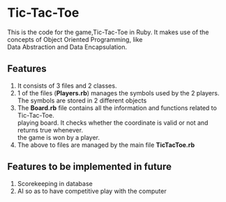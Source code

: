 # Tic-Tac-Toe #

This is the code for the game,Tic-Tac-Toe in Ruby. It makes use of the concepts of Object Oriented Programming, like <br>
Data Abstraction and Data Encapsulation.

## Features ##

1) It consists of 3 files and 2 classes. <br>
2) 1 of the files (__Players.rb__) manages the symbols used by the 2 players.<br>
   The symbols are stored in 2 different objects <br>
3) The __Board.rb__ file contains all the information and functions related to Tic-Tac-Toe. <br>
   playing board. It checks whether the coordinate is valid or not and returns true whenever. <br>
   the game is won by a player. <br>
4) The above to files are managed by the main file __TicTacToe.rb__ <br>

## Features to be implemented in future  <br>

1) Scorekeeping in database <br>
2) AI so as to have competitive play with the computer <br>
